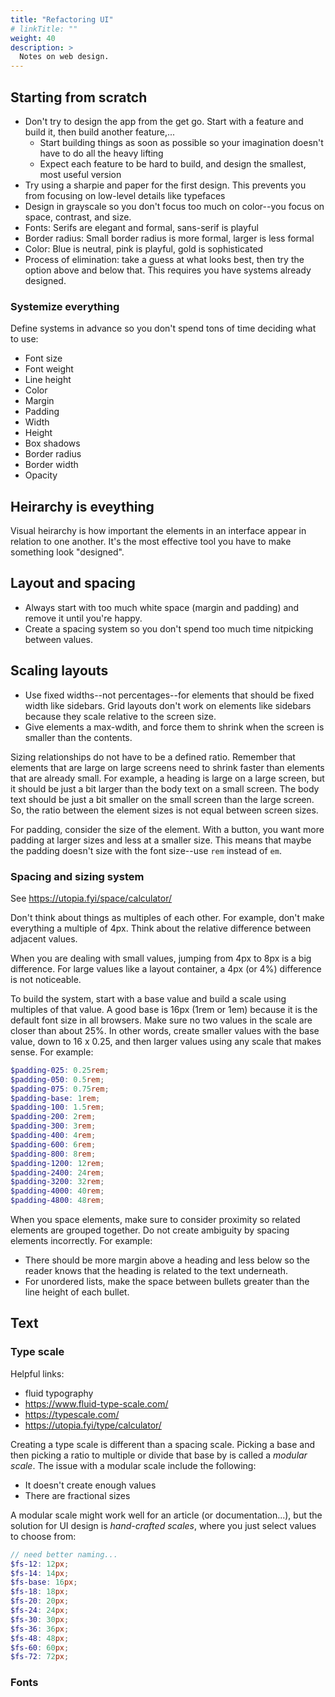 ```yaml
---
title: "Refactoring UI"
# linkTitle: ""
weight: 40
description: >
  Notes on web design.
---
```


## Starting from scratch

- Don't try to design the app from the get go. Start with a feature and build it, then build another feature,...
  - Start building things as soon as possible so your imagination doesn't have to do all the heavy lifting
  - Expect each feature to be hard to build, and design the smallest, most useful version
- Try using a sharpie and paper for the first design. This prevents you from focusing on low-level details like typefaces
- Design in grayscale so you don't focus too much on color--you focus on space, contrast, and size.
- Fonts: Serifs are elegant and formal, sans-serif is playful
- Border radius: Small border radius is more formal, larger is less formal
- Color: Blue is neutral, pink is playful, gold is sophisticated
- Process of elimination: take a guess at what looks best, then try the option above and below that. This requires you have systems already designed.

### Systemize everything

Define systems in advance so you don't spend tons of time deciding what to use:

- Font size
- Font weight
- Line height
- Color
- Margin
- Padding
- Width
- Height
- Box shadows
- Border radius
- Border width
- Opacity

## Heirarchy is eveything

Visual heirarchy is how important the elements in an interface appear in relation to one another. It's the most effective tool you have to make something look "designed".

## Layout and spacing

- Always start with too much white space (margin and padding) and remove it until you're happy.
- Create a spacing system so you don't spend too much time nitpicking between values.

## Scaling layouts

- Use fixed widths--not percentages--for elements that should be fixed width like sidebars. Grid layouts don't work on elements like sidebars because they scale relative to the screen size.
- Give elements a max-wdith, and force them to shrink when the screen is smaller than the contents.


Sizing relationships do not have to be a defined ratio. Remember that elements that are large on large screens need to shrink faster than elements that are already small. For example, a heading is large on a large screen, but it should be just a bit larger than the body text on a small screen. The body text should be just a bit smaller on the small screen than the large screen. So, the ratio between the element sizes is not equal between screen sizes.

For padding, consider the size of the element. With a button, you want more padding at larger sizes and less at a smaller size. This means that maybe the padding doesn't size with the font size--use `rem` instead of `em`.

### Spacing and sizing system

See https://utopia.fyi/space/calculator/

Don't think about things as multiples of each other. For example, don't make everything a multiple of 4px. Think about the relative difference between adjacent values.

When you are dealing with small values, jumping from 4px to 8px is a big difference. For large values like a layout container, a 4px (or 4%) difference is not noticeable.

To build the system, start with a base value and build a scale using multiples of that value. A good base is 16px (1rem or 1em) because it is the default font size in all browsers. Make sure no two values in the scale are closer than about 25%. In other words, create smaller values with the base value, down to 16 x 0.25, and then larger values using any scale that makes sense. For example:

```scss
$padding-025: 0.25rem;
$padding-050: 0.5rem;
$padding-075: 0.75rem;
$padding-base: 1rem;
$padding-100: 1.5rem;
$padding-200: 2rem;
$padding-300: 3rem;
$padding-400: 4rem;
$padding-600: 6rem;
$padding-800: 8rem;
$padding-1200: 12rem;
$padding-2400: 24rem;
$padding-3200: 32rem;
$padding-4000: 40rem;
$padding-4800: 48rem;
```

When you space elements, make sure to consider proximity so related elements are grouped together. Do not create ambiguity by spacing elements incorrectly. For example:
- There should be more margin above a heading and less below so the reader knows that the heading is related to the text underneath.
- For unordered lists, make the space between bullets greater than the line height of each bullet.


## Text

### Type scale

Helpful links:
- fluid typography
- https://www.fluid-type-scale.com/
- https://typescale.com/
- https://utopia.fyi/type/calculator/

Creating a type scale is different than a spacing scale. Picking a base and then picking a ratio to multiple or divide that base by is called a _modular scale_. The issue with a modular scale include the following:
- It doesn't create enough values
- There are fractional sizes

A modular scale might work well for an article (or documentation...), but the solution for UI design is _hand-crafted scales_, where you just select values to choose from:

```scss
// need better naming...
$fs-12: 12px;
$fs-14: 14px;
$fs-base: 16px;
$fs-18: 18px;
$fs-20: 20px;
$fs-24: 24px;
$fs-30: 30px;
$fs-36: 36px;
$fs-48: 48px;
$fs-60: 60px;
$fs-72: 72px;
```

### Fonts


